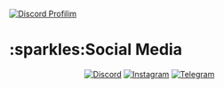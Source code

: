 [![Discord Profilim](https://lanyard.cnrad.dev/api/747991566085521428)](https://discord.com/users/747991566085521428)
<h1>:sparkles:Social Media</h1>
<div align="center">
<a href="https://discord.com/users/918549275653333062"target="blank_"><img alt="Discord"src="https://img.shields.io/badge/Discord-000?style=for-the-badge&logo=discord&logoColor=white"></a>
<a href="https://instagram.com/p8nic"target="blank_"><img alt="Instagram"src="https://img.shields.io/badge/Instagram-000?style=for-the-badge&logo=instagram&logoColor=purple"></a>
<a href="https://t.me/warexd"target="blank_"><img  alt="Telegram"src="https://img.shields.io/badge/Telegram-000?style=for-the-badge&logo=telegram&logoColor=blue"></a>
</div>
